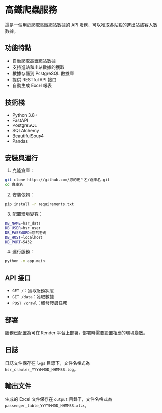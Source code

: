 # 高鐵爬蟲服務

這是一個用於爬取高鐵網站數據的 API 服務，可以獲取各站點的進出站旅客人數數據。

## 功能特點

- 自動爬取高鐵網站數據
- 支持進站和出站數據的獲取
- 數據存儲到 PostgreSQL 數據庫
- 提供 RESTful API 接口
- 自動生成 Excel 報表

## 技術棧

- Python 3.8+
- FastAPI
- PostgreSQL
- SQLAlchemy
- BeautifulSoup4
- Pandas

## 安裝與運行

1. 克隆倉庫：
```bash
git clone https://github.com/您的用戶名/倉庫名.git
cd 倉庫名
```

2. 安裝依賴：
```bash
pip install -r requirements.txt
```

3. 配置環境變數：
```bash
DB_NAME=hsr_data
DB_USER=hsr_user
DB_PASSWORD=您的密碼
DB_HOST=localhost
DB_PORT=5432
```

4. 運行服務：
```bash
python -m app.main
```

## API 接口

- `GET /`：獲取服務狀態
- `GET /data`：獲取數據
- `POST /crawl`：觸發爬蟲任務

## 部署

服務已配置為可在 Render 平台上部署。部署時需要設置相應的環境變數。

## 日誌

日誌文件保存在 `logs` 目錄下，文件名格式為 `hsr_crawler_YYYYMMDD_HHMMSS.log`。

## 輸出文件

生成的 Excel 文件保存在 `output` 目錄下，文件名格式為 `passenger_table_YYYYMMDD_HHMMSS.xlsx`。 